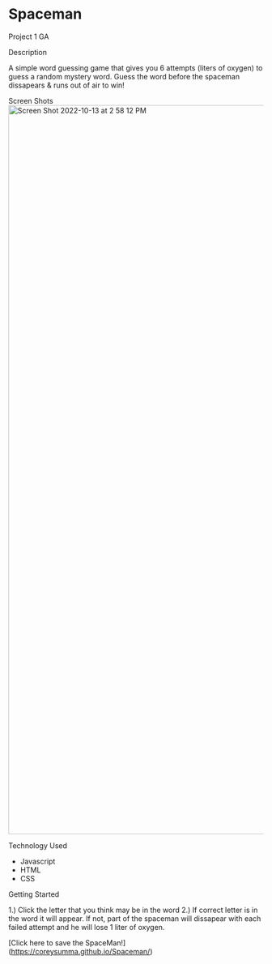 # Spaceman
Project 1 GA

Description

A simple word guessing game that gives you 6 attempts (liters of oxygen) 
to guess a random mystery word.  Guess the word before the spaceman dissapears
& runs out of air to win!

Screen Shots
<img width="1440" alt="Screen Shot 2022-10-13 at 2 58 12 PM" src="https://user-images.githubusercontent.com/66542022/195684507-63cc6433-3003-4c42-8642-26987278697d.png">

Technology Used
  - Javascript
  - HTML
  - CSS
  
  Getting Started
  
  1.) Click the letter that you think may be in the word
  2.) If  correct letter is in the word it will appear.  If not, part of the spaceman       will dissapear with each failed attempt and he will lose 1 liter of oxygen.
  
  [Click here to save the SpaceMan!] (https://coreysumma.github.io/Spaceman/)
  
  
  
